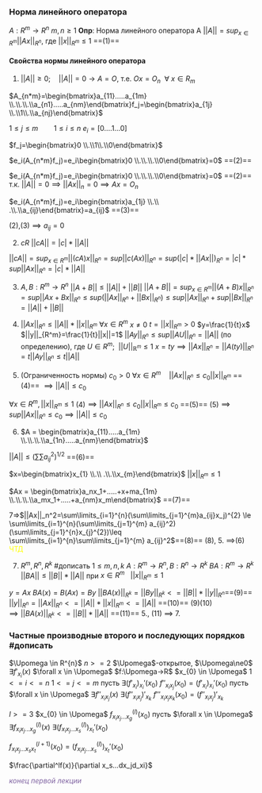 ### Норма линейного оператора

$A:R^{m}\rightarrow R^n$
$m,n\geq1$ 
**Опр**: Норма линейного оператора А
$||A||=sup_{x \in R^m}||Ax||_{R^n}$, где $||x||_{R^m} \le 1$ ==(1)==
 
#### Свойства нормы линейного оператора
1. $||A||\geq 0; \quad||A||=0 \rightarrow A=O$,   т.е. $Ox=O_n\ \ \forall$ $x \in R_m$


$A_{n*m}=\begin{bmatrix}a_{11}.....a_{1m} \\.\\.\\.\\a_{n1}.....a_{nm}\end{bmatrix}f_j=\begin{bmatrix}a_{1j} \\.\\1\\.\\a_{nj}\end{bmatrix}$

$1\leq j \leq m \qquad 1\leq i \leq n$
$e_i=[0....1...0]$

$f_j=\begin{bmatrix}0 \\.\\1\\.\\0\end{bmatrix}$


$e_i(A_{n*m}f_j)=e_i\begin{bmatrix}0 \\.\\.\\.\\0\end{bmatrix}=0$ ==(2)==

$e_i(A_{n*m}f_j)=e_i\begin{bmatrix}0 \\.\\.\\.\\0\end{bmatrix}=0$ ==(2)== т.к. $||A|| = 0 \implies ||Ax||_{n} = 0\implies Ax = O_{n}$


$e_i(A_{n*m}f_j)=e_i\begin{bmatrix}a_{1j} \\.\\ .\\.\\a_{ij}\end{bmatrix}=a_{ij}$ ==(3)==

(2),(3)$\implies a_{ij}=0$

2. $cR$  $||cA||=|c|*||A||$

$||cA||= sup_{x\in R^m}||(cA)x||_{R^n}=sup||c(Ax)||_{R^n}=sup(|c|*||Ax||)_{R^n}=|c|*sup||Ax||_{R^{n}}=|c|*||A||$

3. $A,B:R^m\to R^n$
$||A+B||\leq||A||+||B||$
$||A+B||=sup_{x \in R^m}||(A+B)x||_{R^n}=sup||Ax+Bx||_{R^n}\leq sup(||Ax||_{R^n}+||Bx||_{R^n})\leq sup||Ax||_{R^n}+sup||Bx||_{R^n}=||A||+||B||$

4. $||Ax||_{R^{n}} \leq||A||*||x||_{R^{m}}$   $\forall x \in R^m$
$x\ne0$  $t=||x||_{R^m}>0$
$y=\frac{1}{t}x$   $||y||_{R^m}=\frac{1}{t}||x||=1$
$||Ay||_{R^n}\leq sup||AU||_{R^n}=||A||$ (по определению), где $U \in R^{m}; \ \ ||U||_{\mathbb{R}^{m}} \leq 1$
$x=ty \implies ||Ax||_{R^n}=||A(ty)||_{R^n}=t||Ay||_{R^n} \leq t||A||$

5. (Ограниченность нормы)
$c_0>0$
$\forall x \in R^m \quad ||Ax||_{R^n} \leq c_0||x||_{R^m}$ ==(4)==
$\implies ||A|| \leq c_0$

$\forall x \in R^m, ||x||_{R^m} \leq 1$ 
(4)$\implies||Ax||_{R^n} \le c_0||x||_{R^m}\leq c_0$ ==(5)==
(5)$\implies sup||Ax||_{R^n}\leq c_0 \implies ||A|| \le c_0$

6. $A = \begin{bmatrix}a_{11}.....a_{1m} \\.\\.\\.\\a_{1n}.....a_{nm}\end{bmatrix}$

$||A||\leq (\sum\sum a_{ij}^2)^{1/2}$  ==(6)==

$x=\begin{bmatrix}x_{1} \\.\\ .\\.\\x_{m}\end{bmatrix}$        $||x||_{R^m} \le 1$

$Ax = \begin{bmatrix}a_nx_1+.....+x+ma_{1m} \\.\\.\\.\\a_mx_1+.....+a_{nm}x_m\end{bmatrix}$  ==(7)==

7=>$||Ax||_n^2=\sum\limits_{i=1}^{n}(\sum\limits_{j=1}^{m}a_{ij}x_j)^{2} \le \sum\limits_{i=1}^{n}(\sum\limits_{j=1}^{m} a_{ij}^2)(\sum\limits_{j=1}^{n}x_{j}^{2})\leq \sum\limits_{i=1}^{n}\sum\limits_{j=1}^{m} a_{ij}^2$==(8)==
(8), 5. $\implies$(6) <font color="#ffff00">ЧТД</font> 

7. $R^{m}, R^{n},R^{k}$ #дописать
$1 \le m,n,k$
$A:R^m \to R^{n},B:R^n \to R^k$
$BA:R^m \to R^k$
$||BA||\le||B||*||A||$ при $x \in R^{m} \ \ \ ||x||_{R^m}\le1$

$y=Ax$
$BA(x)=B(Ax)=By$
$||BA(x)||_{R^k}=||By||_{R^k}<=||B||*||y||_{R^n}$==(9)==
$||y||_{R^n}=||Ax||_{R^n}<=||A||*||x||_{R^m}<=||A||$ ==(10)==
(9)(10)$\implies||BA(x)||_{R^k}<=||B||*||A||$  ==(11)==
5., (11) $\implies$ 7.
### Частные производные второго и последующих порядков #дописать
$\Upomega \in R^{n}$   ${n>=2}$
$\Upomega$-открытое, $\Upomega\ne0$  $\exists f'_{x_{i}}(x)$ $\forall x \in \Upomega$
$f:\Upomega->R$             $x_{0} \in \Upomega$
$1<=i<=n$
$1<=j<=m$
пусть $\exists(f'_{x_{i}})_{x_{i}}'(x_0)$
$f''_{x_ix_j}(x_0)=(f'_{x_{i}})_{x_{i}}'(x_0)$
пусть $\forall x \in \Upomega$ $\exists f''_{x_ix_j}(x)$
$\exists(f''_{x_ix_j})'_{x_k}$
$f'''_{x_ix_jx_k}(x_0)=(f''_{x_ix_j})'_{x_k}$

$l>=3$
$x_{0} \in \Upomega$    $f^{(l)}_{x_ix_j...x_g}(x_0)$
пусть $\forall x \in \Upomega$ $\exists f^{(l)}_{x_ix_j...x_g}(x)$
$\exists (f^{(l)}_{x_ix_j...x_s})_{x_{t}}'(x_0)$

$f^{(l+1)}_{x_ix_j...x_sx_t}(x_0)=(f^{(l)}_{x_ix_j...x_s})_{x_{t}}'(x_0)$

$\frac{\partial^lf(x)}{\partial x_s...dx_jd_xi}$


*<font color="#8064a2">конец первой лекции</font>*

